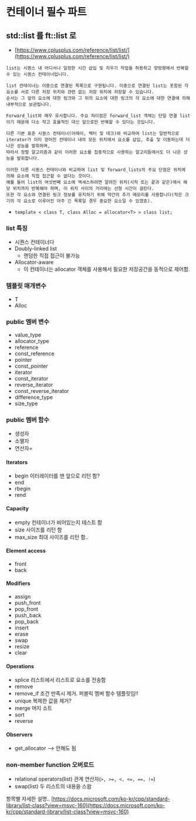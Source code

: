 # 컨테이너 필수 파트

## std::list 를 ft::list 로

- [https://www.cplusplus.com/reference/list/list/](https://www.cplusplus.com/reference/list/list/)
  
~~~
list는 시퀀스 내 어디서나 일정한 시간 삽입 및 지우기 작업을 허용하고 양방향에서 반복할 수 있는 시퀀스 컨테이너입니다.

list 컨테이너는 이중으로 연결된 목록으로 구현됩니다. 이중으로 연결된 list는 포함된 각 요소를 서로 다른 저장 위치와 관련 없는 저장 위치에 저장할 수 있습니다.
순서는 그 앞의 요소에 대한 링크와 그 뒤의 요소에 대한 링크의 각 요소에 대한 연결에 의해 내부적으로 보관됩니다.

Forward_list와 매우 유사합니다. 주요 차이점은 forward_list 객체는 단일 연결 list 이기 때문에 다소 작고 효율적인 대신 앞으로만 반복할 수 있다는 것입니다.

다른 기본 표준 시퀀스 컨테이너(어레이, 벡터 및 데크)와 비교하여 list는 일반적으로 iterator가 이미 얻어진 컨테이너 내의 모든 위치에서 요소를 삽입, 추출 및 이동하는데 더 나은 성능을 발휘하며,
따라서 정렬 알고리즘과 같이 이러한 요소를 집중적으로 사용하는 알고리듬에서도 더 나은 성능을 발휘합니다.

이러한 다른 시퀀스 컨테이너와 비교하여 list 및 forward_lists의 주요 단점은 위치에 의해 요소에 직접 접근할 수 없다는 것이다.
예를 들어 list의 여섯번째 요소에 액세스하려면 알려진 위치(시작 또는 끝과 같은)에서 해당 위치까지 반복해야 하며, 이 위치 사이의 거리에는 선형 시간이 걸린다.
또한 각 요소와 연결된 링크 정보를 유지하기 위해 약간의 추가 메모리를 사용합니다(작은 크기의 각 요소로 이루어진 아주 긴 목록일 경우 중요한 요소일 수 있겠죠).
~~~

- `template < class T, class Alloc = allocator<T> > class list;`

### list 특징

- 시퀀스 컨테이너다
- Doubly-linked list
  - 랜덤한 직접 접근이 불가능
- Allocator-aware
  - 이 컨테이너는 allocator 객체를 사용해서 필요한 저장공간을 동적으로 제어함.

### 템플릿 매개변수
- T
- Alloc

### public 멤버 변수
- value_type
- allocator_type
- reference
- const_reference
- pointer
- const_pointer
- iterator
- const_iterator
- reverse_iterator
- const_reverse_iterator
- difference_type 
- size_type

### public 멤버 함수
- 생성자
- 소멸자
- 연산자=

#### Iterators

- begin 이터레이터를 맨 앞으로 리턴 함?
- end 
- rbegin
- rend

#### Capacity

- empty 컨테이너가 비어있는지 테스트 함
- size 사이즈를 리턴 함
- max_size 최대 사이즈를 리턴 함..

#### Element access

- front
- back

#### Modifiers
- assign
- push_front
- pop_front
- push_back
- pop_back
- insert
- erase
- swap
- resize
- clear

#### Operations
- splice 리스트에서 리스트로 요소를 전송함
- remove
- remove_if 조건 만족시 제거. 퍼블릭 멤버 함수 템플릿임!!
- unique 복제한 값을 제거?
- merge 머지 소트
- sort
- reverse

#### Observers
- get_allocator  --> 안해도 됨

### non-member function 오버로드

- relational operators(list) 관계 연산자(`>, >=, <, <=, ==, !=`)
- swap(list) 두 리스트의 내용을 스왑

항목별 자세한 설명.. [https://docs.microsoft.com/ko-kr/cpp/standard-library/list-class?view=msvc-160](https://docs.microsoft.com/ko-kr/cpp/standard-library/list-class?view=msvc-160)
